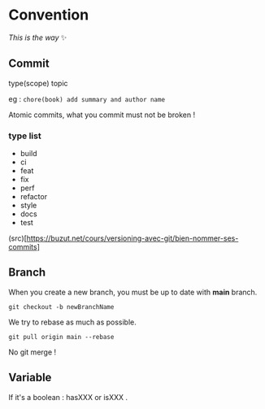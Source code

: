 # Convention

_This is the way_ ✨

## Commit
type(scope) topic

eg : `chore(book) add summary and author name`

Atomic commits, what you commit must not be broken !

### type list
- build
- ci
- feat
- fix
- perf
- refactor
- style
- docs
- test

(src)[https://buzut.net/cours/versioning-avec-git/bien-nommer-ses-commits]

## Branch
When you create a new branch, you must be up to date with **main** branch.

`git checkout -b newBranchName`


We try to rebase as much as possible. 

`git pull origin main --rebase`

No git merge !

## Variable
If it's a boolean :  hasXXX or isXXX .


